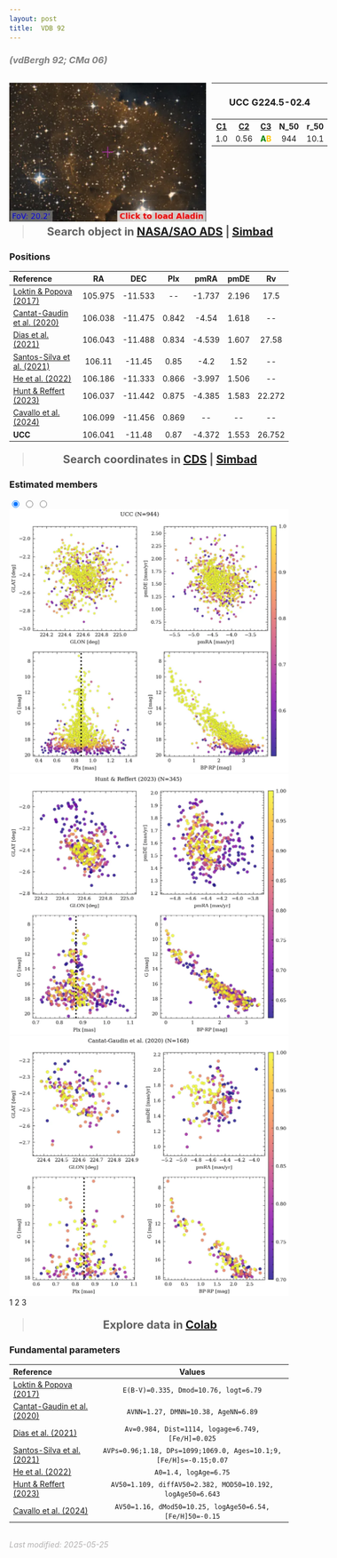 ```yaml
---
layout: post
title:  VDB 92
---
```

<h3><span style="color: #808080;"><i>(vdBergh 92; CMa 06)</i></span></h3><div style="display: flex; justify-content: space-between; width:720px;height:250px">
<div style="text-align: center;">

<!-- Static image + data attributes for FOV and target -->
<img id="aladin_img"
     data-umami-event="aladin_load"
     src="https://raw.githubusercontent.com/ucc23/Q3N/main/plots/vdb92_aladin.webp"
     alt="Click to load Aladin Lite" 
     style="width:355px;height:250px; cursor: pointer;"
     data-fov="0.337" 
     data-target="106.041 -11.48"/>
<!-- Div to contain Aladin Lite viewer -->
<div id="aladin-lite-div" style="width:355px;height:250px;display:none;"></div>
<!-- Aladin Lite script (will be loaded after the image is clicked) -->
<script src="{{ site.baseurl }}/scripts/aladin_load.js"></script>

</div>
<!-- Left block -->

<table style="text-align: center; width:355px;height:250px;">
  <!-- Row 1 (title) -->
  <tr>
    <td colspan="5"><h3>UCC G224.5-02.4</h3></td>
  </tr>
  <!-- Row 2 -->
  <tr>
    <th><a href="https://ucc.ar/faq#what-are-the-c1-c2-and-c3-parameters" title="Photometric class">C1</a></th>
    <th><a href="https://ucc.ar/faq#what-are-the-c1-c2-and-c3-parameters" title="Density class">C2</a></th>
    <th><a href="https://ucc.ar/faq#what-are-the-c1-c2-and-c3-parameters" title="Combined class">C3</a></th>
    <th><div title="Stars with membership probability >50%">N_50</div></th>
    <th><div title="Radius that contains half the members [arcmin]">r_50</div></th>
  </tr>
  <!-- Row 3 -->
  <tr>
    <td>1.0</td>
    <td>0.56</td>
    <td><span style="color: green; font-weight: bold;">A</span><span style="color: #FFC300; font-weight: bold;">B</span></td>
    <td>944</td>
    <td>10.1</td>
  </tr>
</table>
</div>

> <p style="text-align:center; font-weight: bold; font-size:20px">Search object in <a data-umami-event="nasa_search" href="https://ui.adsabs.harvard.edu/search/q=%20collection%3Aastronomy%20body%3A%22VDB%2092%22&sort=date%20desc%2C%20bibcode%20desc&p_=0" target="_blank">NASA/SAO ADS</a> | <a data-umami-event="simbad_search" href="https://simbad.cds.unistra.fr/simbad/sim-id-refs?Ident=vdb92" target="_blank">Simbad</a></p>


### Positions

| Reference    | RA    | DEC   | Plx  | pmRA  | pmDE   |  Rv  |
| :---         | :---: | :---: | :---: | :---: | :---: | :---: |
|[Loktin & Popova (2017)](https://ui.adsabs.harvard.edu/abs/2017AstBu..72..257L) | 105.975 | -11.533 | -- | -1.737 | 2.196 | 17.5 |
|[Cantat-Gaudin et al. (2020)](https://ui.adsabs.harvard.edu/abs/2020A%26A...640A...1C) | 106.038 | -11.475 | 0.842 | -4.54 | 1.618 | -- |
|[Dias et al. (2021)](https://ui.adsabs.harvard.edu/abs/2021MNRAS.504..356D) | 106.043 | -11.488 | 0.834 | -4.539 | 1.607 | 27.58 |
|[Santos-Silva et al. (2021)](https://ui.adsabs.harvard.edu/abs/2021MNRAS.508.1033S) | 106.11 | -11.45 | 0.85 | -4.2 | 1.52 | -- |
|[He et al. (2022)](https://ui.adsabs.harvard.edu/abs/2022ApJS..262....7H) | 106.186 | -11.333 | 0.866 | -3.997 | 1.506 | -- |
|[Hunt & Reffert (2023)](https://ui.adsabs.harvard.edu/abs/2023A%26A...673A.114H) | 106.037 | -11.442 | 0.875 | -4.385 | 1.583 | 22.272 |
|[Cavallo et al. (2024)](https://ui.adsabs.harvard.edu/abs/2024AJ....167...12C) | 106.099 | -11.456 | 0.869 | -- | -- | -- |
| **UCC** |106.041 | -11.48 | 0.87 | -4.372 | 1.553 | 26.752 |

> <p style="text-align:center; font-weight: bold; font-size:20px">Search coordinates in <a data-umami-event="cds_coord_search" href="https://cdsportal.u-strasbg.fr/?target=106.041,-11.48" target="_blank">CDS</a> | <a data-umami-event="simbad_coord_search" href="https://simbad.cds.unistra.fr/mobile/object_list.html?coord=106.041%20-11.48&output=json&radius=5&userEntry=vdb92" target="_blank">Simbad</a></p>

### Estimated members

<div class="carousel">
<input type="radio" name="radio-btn" id="slide1" checked>
<input type="radio" name="radio-btn" id="slide2">
<input type="radio" name="radio-btn" id="slide3">
<div class="slides">
<div class="slide">
<a href="https://raw.githubusercontent.com/ucc23/Q3N/main/plots/vdb92.webp" target="_blank">
<img src="https://raw.githubusercontent.com/ucc23/Q3N/main/plots/vdb92.webp" alt="VDB 92 UCC">
</a>
</div>
<div class="slide">
<a href="https://raw.githubusercontent.com/ucc23/Q3N/main/plots/vdb92_HUNT23.webp" target="_blank">
<img src="https://raw.githubusercontent.com/ucc23/Q3N/main/plots/vdb92_HUNT23.webp" alt="VDB 92 HUNT23">
</a>
</div>
<div class="slide">
<a href="https://raw.githubusercontent.com/ucc23/Q3N/main/plots/vdb92_CANTAT20.webp" target="_blank">
<img src="https://raw.githubusercontent.com/ucc23/Q3N/main/plots/vdb92_CANTAT20.webp" alt="VDB 92 CANTAT20">
</a>
</div>
</div>
<div class="indicators">
<label for="slide1">1</label>
<label for="slide2">2</label>
<label for="slide3">3</label>
</div>
</div>


> <p style="text-align:center; font-weight: bold; font-size:20px">Explore data in <a data-umami-event="colab" href="https://colab.research.google.com/github/ucc23/ucc/blob/main/assets/notebook.ipynb" target="_blank">Colab</a></p>


### Fundamental parameters

| Reference |  Values |
| :---         |     :---:      |
| [Loktin & Popova (2017)](https://ui.adsabs.harvard.edu/abs/2017AstBu..72..257L) | `E(B-V)=0.335, Dmod=10.76, logt=6.79` |
| [Cantat-Gaudin et al. (2020)](https://ui.adsabs.harvard.edu/abs/2020A%26A...640A...1C) | `AVNN=1.27, DMNN=10.38, AgeNN=6.89` |
| [Dias et al. (2021)](https://ui.adsabs.harvard.edu/abs/2021MNRAS.504..356D) | `Av=0.984, Dist=1114, logage=6.749, [Fe/H]=0.025` |
| [Santos-Silva et al. (2021)](https://ui.adsabs.harvard.edu/abs/2021MNRAS.508.1033S) | `AVPs=0.96;1.18, DPs=1099;1069.0, Ages=10.1;9, [Fe/H]s=-0.15;0.07` |
| [He et al. (2022)](https://ui.adsabs.harvard.edu/abs/2022ApJS..262....7H) | `A0=1.4, logAge=6.75` |
| [Hunt & Reffert (2023)](https://ui.adsabs.harvard.edu/abs/2023A%26A...673A.114H) | `AV50=1.109, diffAV50=2.382, MOD50=10.192, logAge50=6.643` |
| [Cavallo et al. (2024)](https://ui.adsabs.harvard.edu/abs/2024AJ....167...12C) | `AV50=1.16, dMod50=10.25, logAge50=6.54, [Fe/H]50=-0.15` |

<br>
<font color="b3b1b1"><i>Last modified: 2025-05-25</i></font>
